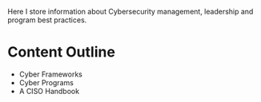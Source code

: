 Here I store information about Cybersecurity management, leadership and program best practices.

# Content Outline
- Cyber Frameworks
- Cyber Programs
- A CISO Handbook
